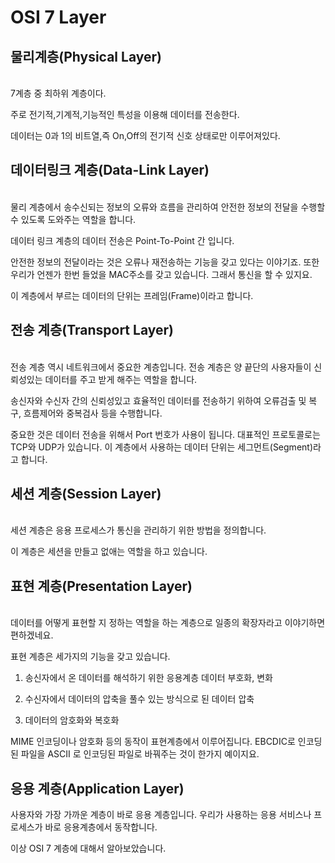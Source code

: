 OSI 7 Layer
======
물리계층(Physical Layer)
-------

<br>7계층 중 최하위 계층이다.<br>

주로 전기적,기계적,기능적인 특성을 이용해 데이터를 전송한다.


데이터는 0과 1의 비트열,즉 On,Off의 전기적 신호 상태로만 이루어져있다.

데이터링크 계층(Data-Link Layer)
-----
<br>
물리 계층에서 송수신되는 정보의 오류와 흐름을 관리하여 안전한 정보의 전달을 수행할 수 있도록 도와주는 역할을 합니다.


데이터 링크 계층의 데이터 전송은 Point-To-Point 간 입니다.


안전한 정보의 전달이라는 것은 오류나 재전송하는 기능을 갖고 있다는 이야기죠. 또한 우리가 언젠가 한번 들었을 MAC주소를 갖고 있습니다. 그래서 통신을 할 수 있지요.

이 계층에서 부르는 데이터의 단위는 프레임(Frame)이라고 합니다.

전송 계층(Transport Layer)
------

<br>전송 계층 역시 네트워크에서 중요한 계층입니다. 전송 계층은 양 끝단의 사용자들이 신뢰성있는 데이터를 주고 받게 해주는 역할을 합니다.

송신자와 수신자 간의 신뢰성있고 효율적인 데이터를 전송하기 위하여 오류검출 및 복구, 흐름제어와 중복검사 등을 수행합니다.

중요한 것은 데이터 전송을 위해서 Port 번호가 사용이 됩니다. 대표적인 프로토콜로는 TCP와 UDP가 있습니다. 이 계층에서 사용하는 데이터 단위는 세그먼트(Segment)라고 합니다.

세션 계층(Session Layer)
------

<br>
세션 계층은 응용 프로세스가 통신을 관리하기 위한 방법을 정의합니다.



이 계층은 세션을 만들고 없애는 역할을 하고 있습니다.


표현 계층(Presentation Layer)
------
<br>
데이터를 어떻게 표현할 지 정하는 역할을 하는 계층으로 일종의 확장자라고 이야기하면 편하겠네요.

표현 계층은 세가지의 기능을 갖고 있습니다.



1. 송신자에서 온 데이터를 해석하기 위한 응용계층 데이터 부호화, 변화

2. 수신자에서 데이터의 압축을 풀수 있는 방식으로 된 데이터 압축

3. 데이터의 암호화와 복호화



MIME 인코딩이나 암호화 등의 동작이 표현계층에서 이루어집니다. EBCDIC로 인코딩된 파일을 ASCII 로 인코딩된 파일로 바꿔주는 것이 한가지 예이지요.


응용 계층(Application Layer)
----

사용자와 가장 가까운 계층이 바로 응용 계층입니다. 우리가 사용하는 응용 서비스나 프로세스가 바로 응용계층에서 동작합니다.



이상 OSI 7 계층에 대해서 알아보았습니다.
